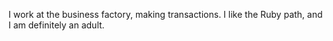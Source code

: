 I work at the business factory, making transactions.
I like the Ruby path, and I am definitely an adult.

